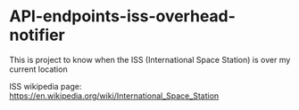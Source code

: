 # API-endpoints-iss-overhead-notifier

This is project to know when the ISS (International Space Station) is over my current location

ISS wikipedia page: https://en.wikipedia.org/wiki/International_Space_Station
